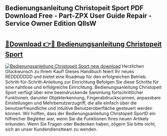 ## Bedienungsanleitung Christopeit Sport PDF Download Free - Part-ZPX User Guide Repair - Service Owner Edition QIlsW

# <h2><a href="http://df5q2qi.blite.top/?on=Bedienungsanleitung+Christopeit+Sport">🔗Download 👉🔴 Bedienungsanleitung Christopeit Sport</a></h2>

[![Bedienungsanleitung Christopeit Sport new download](https://i.imgur.com/lujVjoI.png)](http://df5q2qi.blite.top/?on=Bedienungsanleitung+Christopeit+Sport)
Herzlichen Glückwunsch zu Ihrem Kauf! Dieses Handbuch feiert Ihr neues REDDDDDDD und bietet eine Roadmap für den erfolgreichen Betrieb. Schritt-für-Schritt-Anleitung zur Einrichtung Befolgen Sie diese Schritte für eine nahtlose und erfolgreiche Einrichtung. Bedienungsanleitung Christopeit Sport verfügt über eine beeindruckende Sammlung fortschrittlicher Funktionen, darunter Objekterkennung, Fingerabdruckscannen, anpassbare Einstellungen und Mehrbenutzerzugriff, die alle einfach über die benutzerfreundliche und intuitive Benutzeroberfläche gesteuert werden können. Wir hoffen, dass der Bedienungsanleitung Christopeit SportD ein hilfreicher Begleiter war, wenn Sie die Funktionen Ihres neuen Artikels erkunden. Wenn Sie Fragen oder Bedenken haben, zögern Sie bitte nicht, sich an unser Kundendienstteam zu wenden.
